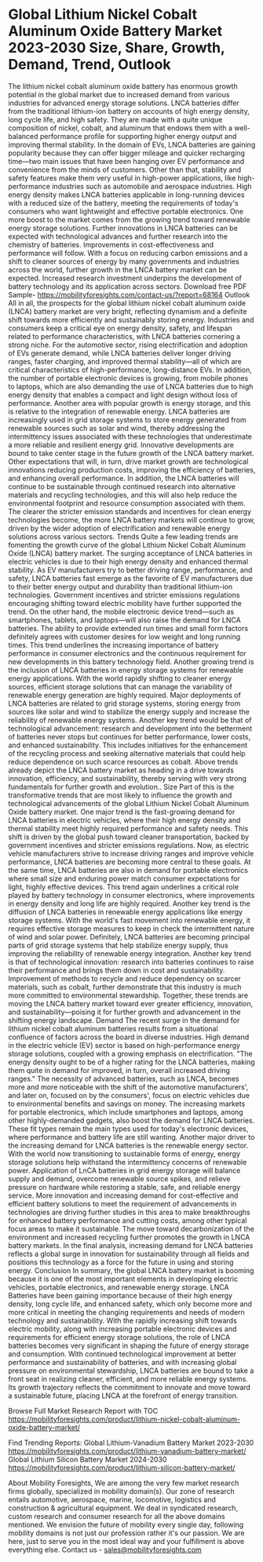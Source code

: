 # Global Lithium Nickel Cobalt Aluminum Oxide Battery Market 2023-2030 Size, Share, Growth, Demand, Trend, Outlook

The lithium nickel cobalt aluminum oxide battery has enormous growth potential in the global market due to increased demand from various industries for advanced energy storage solutions. LNCA batteries differ from the traditional lithium-ion battery on accounts of high energy density, long cycle life, and high safety. They are made with a quite unique composition of nickel, cobalt, and aluminum that endows them with a well-balanced performance profile for supporting higher energy output and improving thermal stability.
In the domain of EVs, LNCA batteries are gaining popularity because they can offer bigger mileage and quicker recharging time—two main issues that have been hanging over EV performance and convenience from the minds of customers. Other than that, stability and safety features make them very useful in high-power applications, like high-performance industries such as automobile and aerospace industries.
High energy density makes LNCA batteries applicable in long-running devices with a reduced size of the battery, meeting the requirements of today's consumers who want lightweight and effective portable electronics. One more boost to the market comes from the growing trend toward renewable energy storage solutions.
Further innovations in LNCA batteries can be expected with technological advances and further research into the chemistry of batteries. Improvements in cost-effectiveness and performance will follow. With a focus on reducing carbon emissions and a shift to cleaner sources of energy by many governments and industries across the world, further growth in the LNCA battery market can be expected. Increased research investment underpins the development of battery technology and its application across sectors.
Download free PDF Sample- https://mobilityforesights.com/contact-us/?report=68164
Outlook
All in all, the prospects for the global lithium nickel cobalt aluminum oxide (LNCA) battery market are very bright, reflecting dynamism and a definite shift towards more efficiently and sustainably storing energy. Industries and consumers keep a critical eye on energy density, safety, and lifespan related to performance characteristics, with LNCA batteries cornering a strong niche. For the automotive sector, rising electrification and adoption of EVs generate demand, while LNCA batteries deliver longer driving ranges, faster charging, and improved thermal stability—all of which are critical characteristics of high-performance, long-distance EVs.
In addition, the number of portable electronic devices is growing, from mobile phones to laptops, which are also demanding the use of LNCA batteries due to high energy density that enables a compact and light design without loss of performance. Another area with popular growth is energy storage, and this is relative to the integration of renewable energy. LNCA batteries are increasingly used in grid storage systems to store energy generated from renewable sources such as solar and wind, thereby addressing the intermittency issues associated with these technologies that underestimate a more reliable and resilient energy grid.
Innovative developments are bound to take center stage in the future growth of the LNCA battery market. Other expectations that will, in turn, drive market growth are technological innovations reducing production costs, improving the efficiency of batteries, and enhancing overall performance. In addition, the LNCA batteries will continue to be sustainable through continued research into alternative materials and recycling technologies, and this will also help reduce the environmental footprint and resource consumption associated with them. The clearer the stricter emission standards and incentives for clean energy technologies become, the more LNCA battery markets will continue to grow, driven by the wider adoption of electrification and renewable energy solutions across various sectors.
Trends
Quite a few leading trends are fomenting the growth curve of the global Lithium Nickel Cobalt Aluminum Oxide (LNCA) battery market. The surging acceptance of LNCA batteries in electric vehicles is due to their high energy density and enhanced thermal stability. As EV manufacturers try to better driving range, performance, and safety, LNCA batteries fast emerge as the favorite of EV manufacturers due to their better energy output and durability than traditional lithium-ion technologies. Government incentives and stricter emissions regulations encouraging shifting toward electric mobility have further supported the trend.
On the other hand, the mobile electronic device trend—such as smartphones, tablets, and laptops—will also raise the demand for LNCA batteries. The ability to provide extended run times and small form factors definitely agrees with customer desires for low weight and long running times. This trend underlines the increasing importance of battery performance in consumer electronics and the continuous requirement for new developments in this battery technology field.
Another growing trend is the inclusion of LNCA batteries in energy storage systems for renewable energy applications. With the world rapidly shifting to cleaner energy sources, efficient storage solutions that can manage the variability of renewable energy generation are highly required. Major deployments of LNCA batteries are related to grid storage systems, storing energy from sources like solar and wind to stabilize the energy supply and increase the reliability of renewable energy systems.
Another key trend would be that of technological advancement: research and development into the betterment of batteries never stops but continues for better performance, lower costs, and enhanced sustainability. 
This includes initiatives for the enhancement of the recycling process and seeking alternative materials that could help reduce dependence on such scarce resources as cobalt. Above trends already depict the LNCA battery market as heading in a drive towards innovation, efficiency, and sustainability, thereby serving with very strong fundamentals for further growth and evolution..
Size
Part of this is the transformative trends that are most likely to influence the growth and technological advancements of the global Lithium Nickel Cobalt Aluminum Oxide battery market. One major trend is the fast-growing demand for LNCA batteries in electric vehicles, where their high energy density and thermal stability meet highly required performance and safety needs. This shift is driven by the global push toward cleaner transportation, backed by government incentives and stricter emissions regulations. Now, as electric vehicle manufacturers strive to increase driving ranges and improve vehicle performance, LNCA batteries are becoming more central to these goals. At the same time, LNCA batteries are also in demand for portable electronics where small size and enduring power match consumer expectations for light, highly effective devices. This trend again underlines a critical role played by battery technology in consumer electronics, where improvements in energy density and long life are highly required. Another key trend is the diffusion of LNCA batteries in renewable energy applications like energy storage systems. With the world's fast movement into renewable energy, it requires effective storage measures to keep in check the intermittent nature of wind and solar power. Definitely, LNCA batteries are becoming principal parts of grid storage systems that help stabilize energy supply, thus improving the reliability of renewable energy integration. Another key trend is that of technological innovation: research into batteries continues to raise their performance and brings them down in cost and sustainability. Improvement of methods to recycle and reduce dependency on scarcer materials, such as cobalt, further demonstrate that this industry is much more committed to environmental stewardship. Together, these trends are moving the LNCA battery market toward ever greater efficiency, innovation, and sustainability—poising it for further growth and advancement in the shifting energy landscape.
Demand 
The recent surge in the demand for lithium nickel cobalt aluminum batteries results from a situational confluence of factors across the board in diverse industries. High demand in the electric vehicle (EV) sector is based on high-performance energy storage solutions, coupled with a growing emphasis on electrification. "The energy density ought to be of a higher rating for the LNCA batteries, making them quite in demand for improved, in turn, overall increased driving ranges." The necessity of advanced batteries, such as LNCA, becomes more and more noticeable with the shift of the automotive manufacturers', and later on, focused on by the consumers', focus on electric vehicles due to environmental benefits and savings on money. The increasing markets for portable electronics, which include smartphones and laptops, among other highly-demanded gadgets, also boost the demand for LNCA batteries. These fit types remain the main types used for today's electronic devices, where performance and battery life are still wanting. Another major driver to the increasing demand for LNCA batteries is the renewable energy sector. With the world now transitioning to sustainable forms of energy, energy storage solutions help withstand the intermittency concerns of renewable power. Application of LnCA batteries in grid energy storage will balance supply and demand, overcome renewable source spikes, and relieve pressure on hardware while restoring a stable, safe, and reliable energy service. More innovation and increasing demand for cost-effective and efficient battery solutions to meet the requirement of advancements in technologies are driving further studies in this area to make breakthroughs for enhanced battery performance and cutting costs, among other typical focus areas to make it sustainable. The move toward decarbonization of the environment and increased recycling further promotes the growth in LNCA battery markets. In the final analysis, increasing demand for LNCA batteries reflects a global surge in innovation for sustainability through all fields and positions this technology as a force for the future in using and storing energy.
Conclusion
In summary, the global LNCA battery market is booming because it is one of the most important elements in developing electric vehicles, portable electronics, and renewable energy storage. LNCA Batteries have been gaining importance because of their high energy density, long cycle life, and enhanced safety, which only become more and more critical in meeting the changing requirements and needs of modern technology and sustainability. With the rapidly increasing shift towards electric mobility, along with increasing portable electronic devices and requirements for efficient energy storage solutions, the role of LNCA batteries becomes very significant in shaping the future of energy storage and consumption. With continued technological improvement at better performance and sustainability of batteries, and with increasing global pressure on environmental stewardship, LNCA batteries are bound to take a front seat in realizing cleaner, efficient, and more reliable energy systems. Its growth trajectory reflects the commitment to innovate and move toward a sustainable future, placing LNCA at the forefront of energy transition.

Browse Full Market Research Report with TOC https://mobilityforesights.com/product/lithium-nickel-cobalt-aluminum-oxide-battery-market/

Find Trending Reports:
Global Lithium-Vanadium Battery Market 2023-2030
https://mobilityforesights.com/product/lithium-vanadium-battery-market/
Global Lithium Silicon Battery Market 2024-2030
https://mobilityforesights.com/product/lithium-silicon-battery-market/

About Mobility Foresights,
We are among the very few market research firms globally, specialized in mobility domain(s). Our zone of research entails automotive, aerospace, marine, locomotive, logistics and construction & agricultural equipment. We deal in syndicated research, custom research and consumer research for all the above domains mentioned.
We envision the future of mobility every single day, following mobility domains is not just our profession rather it's our passion. We are here, just to serve you in the most ideal way and your fulfillment is above everything else. Contact us -  sales@mobilityforesights.com 


